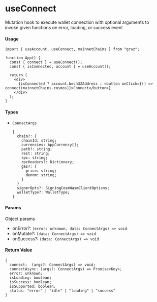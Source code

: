 # useConnect

Mutation hook to execute wallet connection with optional arguments to invoke given functions on error, loading, or success event

#### Usage

```tsx
import { useAccount, useConnect, mainnetChains } from "graz";

function App() {
  const { connect } = useConnect();
  const { isConnected, account } = useAccount();

  return (
    <div>
      {isConnected ? account.bech32Address : <button onClick={() => connect(mainnetChains.cosmos)}>Connect</button>}
    </div>
  );
}
```

#### Types

- `ConnectArgs`
  ```tsx
  {
    chain?: {
      chainId: string;
      currencies: AppCurrency[];
      path?: string;
      rest: string;
      rpc: string;
      rpcHeaders?: Dictionary;
      gas?: {
        price: string;
        denom: string;
      }
    }
    signerOpts?: SigningCosmWasmClientOptions;
    walletType?: WalletType;
  }
  ```

#### Params

Object params

- onError?: `(error: unknown, data: ConnectArgs) => void`
- onMutate?: `(data: ConnectArgs) => void`
- onSuccess?: `(data: ConnectArgs) => void`

#### Return Value

```tsx
{
  connect:  (args?: ConnectArgs) => void;
  connectAsync: (args?: ConnectArgs) => Promise<Key>;
  error: unknown;
  isLoading: boolean;
  isSuccess: boolean;
  isSupported: boolean;
  status: "error" | "idle" | "loading" | "success"
}
```

